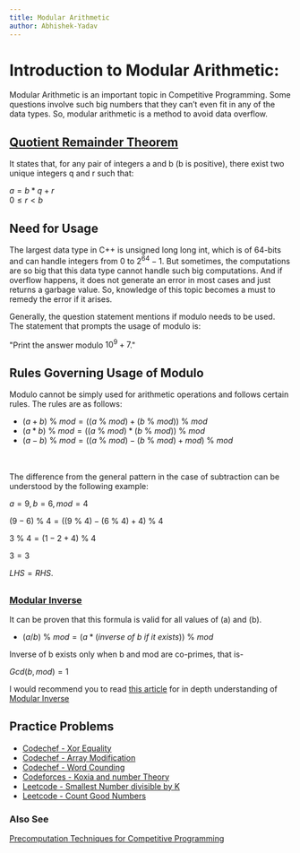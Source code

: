 ```yaml
---
title: Modular Arithmetic
author: Abhishek-Yadav
---
```


# Introduction to Modular Arithmetic:

Modular Arithmetic is an important topic in Competitive Programming. Some questions involve such big numbers that they can’t even fit in any of the data types. So, modular arithmetic is a method to avoid data overflow.


## [Quotient Remainder Theorem](https://www.geeksforgeeks.org/quotient-remainder-theorem/)
It states that, for any pair of integers a and b (b is positive), there exist two unique integers q and r such that:

$a = b * q + r$  
$0 \le r < b$


## Need for Usage

The largest data type in C++ is unsigned long long int, which is of 64-bits and can handle integers from 0 to $2^{64}-1$. But sometimes, the computations are so big that this data type cannot handle such big computations. And if overflow happens, it does not generate an error in most cases and just returns a garbage value. So, knowledge of this topic becomes a must to remedy the error if it arises.

Generally, the question statement mentions if modulo needs to be used. The statement that prompts the usage of modulo is:

"Print the answer modulo $10^9+7$."


## Rules Governing Usage of Modulo

Modulo cannot be simply used for arithmetic operations and follows certain rules. The rules are as follows:

- $(a + b)$ % $mod = ((a$ % $mod) + (b$ % $mod))$ % $mod$
- $(a * b)$ % $mod = ((a$ % $mod) * (b$ % $mod))$ % $mod$
- $(a - b)$ % $mod = ((a$ % $mod) - (b$ % $mod) + mod)$ % $mod$

<br>
<br>
The difference from the general pattern in the case of subtraction can be understood by the following example:

$a = 9, b = 6, mod = 4$

$(9-6)$ % $4 = ((9$ % $4)-(6$ % $4)+4)$ % $4$

$3$ % $4 = (1-2+4)$ % $4$

$3 = 3$

$LHS=RHS.$

##

### [Modular Inverse](https://cp-algorithms.com/algebra/module-inverse.html) 

It can be proven that this formula is valid for all values of \(a\) and \(b\).

- $(a / b)$ % $mod = (a * (inverse\ of\ b\ if\ it\ exists))$ % $mod$

Inverse of b exists only when b and mod are co-primes, that is-

$Gcd( b , mod ) = 1$

I would recommend you to read [this article](https://cp-algorithms.com/algebra/module-inverse.html) for in depth understanding of [Modular Inverse](https://cp-algorithms.com/algebra/module-inverse.html)
<br>

## Practice Problems 
    
- [Codechef - Xor Equality](https://www.codechef.com/problems/XOREQUAL)
- [Codechef - Array Modification](https://www.codechef.com/problems/MARM)
- [Codechef - Word Counding](https://www.codechef.com/problems/WCOUNT)
- [Codeforces - Koxia and number Theory](https://codeforces.com/problemset/problem/1770/C)
- [Leetcode - Smallest Number divisible by K](https://leetcode.com/problems/smallest-integer-divisible-by-k/description/)
- [Leetcode - Count Good Numbers](https://leetcode.com/problems/count-good-numbers/)

### Also See

[Precomputation Techniques for Competitive Programming](https://www.geeksforgeeks.org/precomputation-techniques-for-competitive-programming/)


    
    